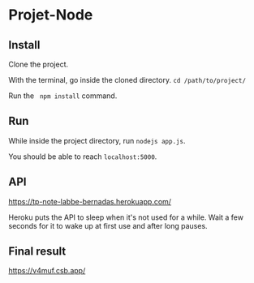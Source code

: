 # Projet-Node
## Install 
Clone the project.

With the terminal, go inside the cloned directory. ```cd /path/to/project/```

Run the ``` npm install``` command.

## Run
While inside the project directory, run ```nodejs app.js```.

You should be able to reach ```localhost:5000```.

## API
https://tp-note-labbe-bernadas.herokuapp.com/

Heroku puts the API to sleep when it's not used for a while. Wait a few seconds for it to wake up at first use and after long pauses.

## Final result
https://v4muf.csb.app/
